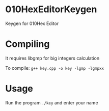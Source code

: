 # 010HexEditorKeygen
Keygen for 010Hex Editor

# Compiling
It requires libgmp for big integers calculation

To compile: ``` g++ key.cpp -o key -lgmp -lgmpxx ```

# Usage
Run the program ```./key``` and enter your name
